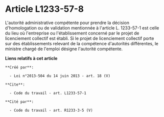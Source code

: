 # Article L1233-57-8

L'autorité administrative compétente pour prendre la décision d'homologation ou de validation mentionnée à l'article L.
1233-57-1 est celle du lieu où l'entreprise ou l'établissement concerné par le projet de licenciement collectif est établi.
Si le projet de licenciement collectif porte sur des établissements relevant de la compétence d'autorités différentes, le
ministre chargé de l'emploi désigne l'autorité compétente.

**Liens relatifs à cet article**

	**Créé par**:

	  - Loi n°2013-504 du 14 juin 2013 - art. 18 (V)

	**Cite**:

	  - Code du travail - art. L1233-57-1

	**Cité par**:

	  - Code du travail - art. R1233-3-5 (V)
